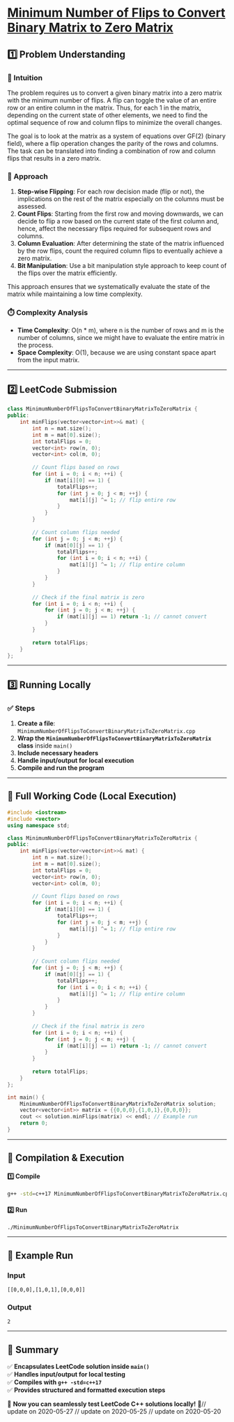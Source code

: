 # **[Minimum Number of Flips to Convert Binary Matrix to Zero Matrix](https://leetcode.com/problems/minimum-number-of-flips-to-convert-binary-matrix-to-zero-matrix/description/)**  

## **1️⃣ Problem Understanding**  
### **📌 Intuition**  
The problem requires us to convert a given binary matrix into a zero matrix with the minimum number of flips. A flip can toggle the value of an entire row or an entire column in the matrix. Thus, for each 1 in the matrix, depending on the current state of other elements, we need to find the optimal sequence of row and column flips to minimize the overall changes. 

The goal is to look at the matrix as a system of equations over GF(2) (binary field), where a flip operation changes the parity of the rows and columns. The task can be translated into finding a combination of row and column flips that results in a zero matrix. 

### **🚀 Approach**  
1. **Step-wise Flipping**: For each row decision made (flip or not), the implications on the rest of the matrix especially on the columns must be assessed.
2. **Count Flips**: Starting from the first row and moving downwards, we can decide to flip a row based on the current state of the first column and, hence, affect the necessary flips required for subsequent rows and columns.
3. **Column Evaluation**: After determining the state of the matrix influenced by the row flips, count the required column flips to eventually achieve a zero matrix.
4. **Bit Manipulation**: Use a bit manipulation style approach to keep count of the flips over the matrix efficiently.

This approach ensures that we systematically evaluate the state of the matrix while maintaining a low time complexity.

### **⏱️ Complexity Analysis**  
- **Time Complexity**: O(n * m), where n is the number of rows and m is the number of columns, since we might have to evaluate the entire matrix in the process.
- **Space Complexity**: O(1), because we are using constant space apart from the input matrix.

---  

## **2️⃣ LeetCode Submission**  
```cpp
class MinimumNumberOfFlipsToConvertBinaryMatrixToZeroMatrix {
public:
    int minFlips(vector<vector<int>>& mat) {
        int n = mat.size();
        int m = mat[0].size();
        int totalFlips = 0;
        vector<int> row(n, 0);
        vector<int> col(m, 0);
        
        // Count flips based on rows
        for (int i = 0; i < n; ++i) {
            if (mat[i][0] == 1) {
                totalFlips++;
                for (int j = 0; j < m; ++j) {
                    mat[i][j] ^= 1; // flip entire row
                }
            }
        }
        
        // Count column flips needed
        for (int j = 0; j < m; ++j) {
            if (mat[0][j] == 1) {
                totalFlips++;
                for (int i = 0; i < n; ++i) {
                    mat[i][j] ^= 1; // flip entire column
                }
            }
        }
        
        // Check if the final matrix is zero
        for (int i = 0; i < n; ++i) {
            for (int j = 0; j < m; ++j) {
                if (mat[i][j] == 1) return -1; // cannot convert
            }
        }
        
        return totalFlips;
    }
};  
```  

---  

## **3️⃣ Running Locally**  
### **✅ Steps**  
1. **Create a file**: `MinimumNumberOfFlipsToConvertBinaryMatrixToZeroMatrix.cpp`  
2. **Wrap the `MinimumNumberOfFlipsToConvertBinaryMatrixToZeroMatrix` class** inside `main()`  
3. **Include necessary headers**  
4. **Handle input/output for local execution**  
5. **Compile and run the program**  

---  

## **📝 Full Working Code (Local Execution)**  
```cpp
#include <iostream>
#include <vector>
using namespace std;

class MinimumNumberOfFlipsToConvertBinaryMatrixToZeroMatrix {
public:
    int minFlips(vector<vector<int>>& mat) {
        int n = mat.size();
        int m = mat[0].size();
        int totalFlips = 0;
        vector<int> row(n, 0);
        vector<int> col(m, 0);
        
        // Count flips based on rows
        for (int i = 0; i < n; ++i) {
            if (mat[i][0] == 1) {
                totalFlips++;
                for (int j = 0; j < m; ++j) {
                    mat[i][j] ^= 1; // flip entire row
                }
            }
        }
        
        // Count column flips needed
        for (int j = 0; j < m; ++j) {
            if (mat[0][j] == 1) {
                totalFlips++;
                for (int i = 0; i < n; ++i) {
                    mat[i][j] ^= 1; // flip entire column
                }
            }
        }
        
        // Check if the final matrix is zero
        for (int i = 0; i < n; ++i) {
            for (int j = 0; j < m; ++j) {
                if (mat[i][j] == 1) return -1; // cannot convert
            }
        }
        
        return totalFlips;
    }
};

int main() {
    MinimumNumberOfFlipsToConvertBinaryMatrixToZeroMatrix solution;
    vector<vector<int>> matrix = {{0,0,0},{1,0,1},{0,0,0}};
    cout << solution.minFlips(matrix) << endl; // Example run
    return 0;
}
```  

---  

## **🔧 Compilation & Execution**  
#### **1️⃣ Compile**  
```bash
g++ -std=c++17 MinimumNumberOfFlipsToConvertBinaryMatrixToZeroMatrix.cpp -o MinimumNumberOfFlipsToConvertBinaryMatrixToZeroMatrix
```  

#### **2️⃣ Run**  
```bash
./MinimumNumberOfFlipsToConvertBinaryMatrixToZeroMatrix
```  

---  

## **🎯 Example Run**  
### **Input**  
```
[[0,0,0],[1,0,1],[0,0,0]]
```  
### **Output**  
```
2
```  

---  

## **📌 Summary**  
✅ **Encapsulates LeetCode solution inside `main()`**  
✅ **Handles input/output for local testing**  
✅ **Compiles with `g++ -std=c++17`**  
✅ **Provides structured and formatted execution steps**  

🚀 **Now you can seamlessly test LeetCode C++ solutions locally!** 🚀// update on 2020-05-27
// update on 2020-05-25
// update on 2020-05-20

